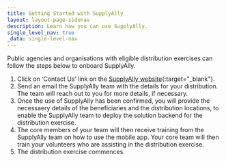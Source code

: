 ```yaml
---
title: Getting Started with SupplyAlly
layout: layout-page-sidenav
description: Learn how you can use SupplyAlly.
single_level_nav: true
_data: single-level-nav
---
```


Public agencies and organisations with eligible distribution exercises can follow the steps below to onboard SupplyAlly.

1. Click on ‘Contact Us’ link on the [SupplyAlly website](https://www.supplyally.gov.sg/){:target="_blank"}.
2. Send an email the SupplyAlly team with the details for your distribution. The team will reach out to you for more details, if necessary.
3. Once the use of SupplyAlly has been confirmed, you will provide the necessaery details of the beneficiaries and the distribution locations, to enable the SupplyAlly team to deploy the solution backend for the distribution exercise.
4. The core members of your team will then receive training from the SupplyAlly team on how to use the mobile app. Your core team will then train your volunteers who are assisting in the distribution exercise.
5. The distribution exercise commences.
